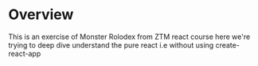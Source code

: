 # Overview
This is an exercise of Monster Rolodex from ZTM react course
here we're trying to deep dive understand the pure react
i.e without using create-react-app

